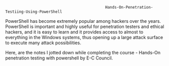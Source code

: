                                                 Hands-On-Penetration-Testiing-Using-PowerShell

PowerShell has become extremely popular among hackers over the years. PowerShell is important and highly useful for penetration testers and ethical hackers, and it is easy to learn and it provides access to almost to everything in the Windows systems, thus opening up a large attack surface to execute many attack possibilities. 

Here, are the notes I jotted down while completing the course - Hands-On penetration testing with powershell by E-C Council.
